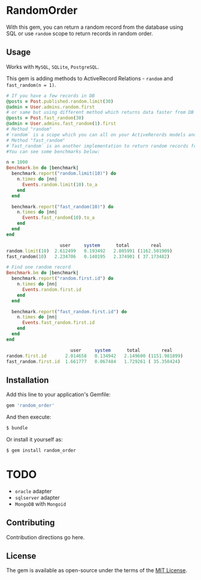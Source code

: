 # RandomOrder
With this gem, you can return a random record from the database using SQL or use `random` scope to return records in random order.

## Usage
Works with `MySQL`, `SQLite`, `PostgreSQL`.

This gem is adding methods to ActiveRecord Relations - `random` and `fast_random(n = 1)`.

```ruby
# If you have a few records in DB
@posts = Post.published.random.limit(30)
@admin = User.admins.random.first
# or same but using different method which returns data faster from DB if you have many records
@posts = Post.fast_random(30)
@admin = User.admins.fast_random(1).first
# Method "random"
#`random` is a scope which you can all on your ActiveRerords models and relations.
# Method "fast_random"
#`fast_random` is an another implementation to return random records from DB. It works much faster but has own limitations like it works in tables with primary key only.
#You can see some benchmarks below:

n = 1000
Benchmark.bm do |benchmark|
  benchmark.report("random.limit(10)") do
    n.times do |nn|
      Events.random.limit(10).to_a
    end
  end

  benchmark.report("fast_random(10)") do
    n.times do |nn|
      Events.fast_random(10).to_a
    end
  end
end

                    user     system      total        real
random.limit(10)  2.612499   0.193492   2.805991 (1162.501909)
fast_random(10)   2.234706   0.140195   2.374901 ( 37.173482)

# Find one random record
Benchmark.bm do |benchmark|
  benchmark.report("random.first.id") do
    n.times do |nn|
      Events.random.first.id
    end
  end

  benchmark.report("fast_random.first.id") do
    n.times do |nn|
      Events.fast_random.first.id
    end
  end
end

                        user     system      total        real
random.first.id       2.014658   0.134942   2.149600 (1151.981899)
fast_random.first.id  1.661777   0.067484   1.729261 ( 35.350424)
```

## Installation
Add this line to your application's Gemfile:

```ruby
gem 'random_order'
```

And then execute:
```bash
$ bundle
```

Or install it yourself as:
```bash
$ gem install random_order
```

# TODO
- `oracle` adapter
- `sqlserver` adapter
- `MongoDB` with `Mongoid`

## Contributing
Contribution directions go here.

## License
The gem is available as open-source under the terms of the [MIT License](https://opensource.org/licenses/MIT).
